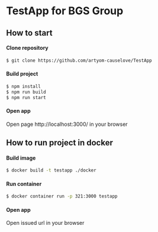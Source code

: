 # TestApp for BGS Group

## How to start

#### Clone repository
```bash
$ git clone https://github.com/artyom-causelove/TestApp
```

#### Build project
```bash
$ npm install
$ npm run build
$ npm run start
```

#### Open app
Open page http://localhost:3000/ in your browser

## How to run project in docker

#### Build image
```bash
$ docker build -t testapp ./docker
```

#### Run container
```bash
$ docker container run -p 321:3000 testapp
```

#### Open app
Open issued url in your browser